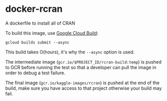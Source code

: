 # docker-rcran
A dockerfile to install all of CRAN

To build this image, use [Google Cloud Build](https://cloud.google.com/cloud-build/):

```
gcloud builds submit --async
```

This build takes O(hours), it's why the `--async` option is used.

The intermediate image (`gcr.io/$PROJECT_ID/rcran-build:temp`) is pushed to GCR before running the test
so that a developer can pull the image in order to debug a test failure.

The final image (`gcr.io/kaggle-images/rcran`) is pushed at the end of the build, make sure you have access
to that project otherwise your build may fail.